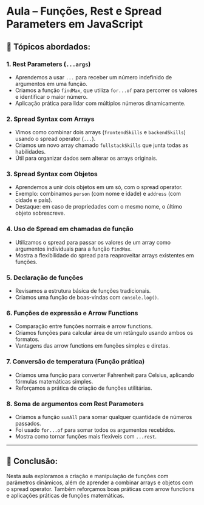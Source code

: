 # Aula – Funções, Rest e Spread Parameters em JavaScript

## 📌 Tópicos abordados:

### 1. Rest Parameters (`...args`)

- Aprendemos a usar `...` para receber um número indefinido de argumentos em uma função.
- Criamos a função `findMax`, que utiliza `for...of` para percorrer os valores e identificar o maior número.
- Aplicação prática para lidar com múltiplos números dinamicamente.

### 2. Spread Syntax com Arrays

- Vimos como combinar dois arrays (`frontendSkills` e `backendSkills`) usando o spread operator (`...`).
- Criamos um novo array chamado `fullstackSkills` que junta todas as habilidades.
- Útil para organizar dados sem alterar os arrays originais.

### 3. Spread Syntax com Objetos

- Aprendemos a unir dois objetos em um só, com o spread operator.
- Exemplo: combinamos `person` (com nome e idade) e `address` (com cidade e país).
- Destaque: em caso de propriedades com o mesmo nome, o último objeto sobrescreve.

### 4. Uso de Spread em chamadas de função

- Utilizamos o spread para passar os valores de um array como argumentos individuais para a função `findMax`.
- Mostra a flexibilidade do spread para reaproveitar arrays existentes em funções.

### 5. Declaração de funções

- Revisamos a estrutura básica de funções tradicionais.
- Criamos uma função de boas-vindas com `console.log()`.

### 6. Funções de expressão e Arrow Functions

- Comparação entre funções normais e arrow functions.
- Criamos funções para calcular área de um retângulo usando ambos os formatos.
- Vantagens das arrow functions em funções simples e diretas.

### 7. Conversão de temperatura (Função prática)

- Criamos uma função para converter Fahrenheit para Celsius, aplicando fórmulas matemáticas simples.
- Reforçamos a prática de criação de funções utilitárias.

### 8. Soma de argumentos com Rest Parameters

- Criamos a função `sumAll` para somar qualquer quantidade de números passados.
- Foi usado `for...of` para somar todos os argumentos recebidos.
- Mostra como tornar funções mais flexíveis com `...rest`.

---

## 🎯 Conclusão:

Nesta aula exploramos a criação e manipulação de funções com parâmetros dinâmicos, além de aprender a combinar arrays e objetos com o spread operator. Também reforçamos boas práticas com arrow functions e aplicações práticas de funções matemáticas.
